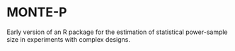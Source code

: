 # MONTE-P
Early version of an R package for the estimation of statistical power-sample size in experiments with complex designs.
